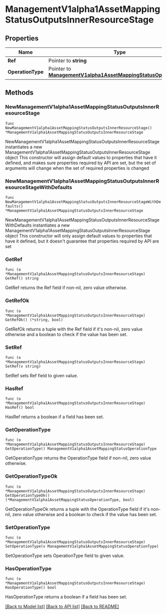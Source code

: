 # ManagementV1alpha1AssetMappingStatusOutputsInnerResourceStage

## Properties

Name | Type | Description | Notes
------------ | ------------- | ------------- | -------------
**Ref** | Pointer to **string** |  | [optional] 
**OperationType** | Pointer to [**ManagementV1alpha1AssetMappingStatusOperationType**](ManagementV1alpha1AssetMappingStatusOperationType.md) |  | [optional] 

## Methods

### NewManagementV1alpha1AssetMappingStatusOutputsInnerResourceStage

`func NewManagementV1alpha1AssetMappingStatusOutputsInnerResourceStage() *ManagementV1alpha1AssetMappingStatusOutputsInnerResourceStage`

NewManagementV1alpha1AssetMappingStatusOutputsInnerResourceStage instantiates a new ManagementV1alpha1AssetMappingStatusOutputsInnerResourceStage object
This constructor will assign default values to properties that have it defined,
and makes sure properties required by API are set, but the set of arguments
will change when the set of required properties is changed

### NewManagementV1alpha1AssetMappingStatusOutputsInnerResourceStageWithDefaults

`func NewManagementV1alpha1AssetMappingStatusOutputsInnerResourceStageWithDefaults() *ManagementV1alpha1AssetMappingStatusOutputsInnerResourceStage`

NewManagementV1alpha1AssetMappingStatusOutputsInnerResourceStageWithDefaults instantiates a new ManagementV1alpha1AssetMappingStatusOutputsInnerResourceStage object
This constructor will only assign default values to properties that have it defined,
but it doesn't guarantee that properties required by API are set

### GetRef

`func (o *ManagementV1alpha1AssetMappingStatusOutputsInnerResourceStage) GetRef() string`

GetRef returns the Ref field if non-nil, zero value otherwise.

### GetRefOk

`func (o *ManagementV1alpha1AssetMappingStatusOutputsInnerResourceStage) GetRefOk() (*string, bool)`

GetRefOk returns a tuple with the Ref field if it's non-nil, zero value otherwise
and a boolean to check if the value has been set.

### SetRef

`func (o *ManagementV1alpha1AssetMappingStatusOutputsInnerResourceStage) SetRef(v string)`

SetRef sets Ref field to given value.

### HasRef

`func (o *ManagementV1alpha1AssetMappingStatusOutputsInnerResourceStage) HasRef() bool`

HasRef returns a boolean if a field has been set.

### GetOperationType

`func (o *ManagementV1alpha1AssetMappingStatusOutputsInnerResourceStage) GetOperationType() ManagementV1alpha1AssetMappingStatusOperationType`

GetOperationType returns the OperationType field if non-nil, zero value otherwise.

### GetOperationTypeOk

`func (o *ManagementV1alpha1AssetMappingStatusOutputsInnerResourceStage) GetOperationTypeOk() (*ManagementV1alpha1AssetMappingStatusOperationType, bool)`

GetOperationTypeOk returns a tuple with the OperationType field if it's non-nil, zero value otherwise
and a boolean to check if the value has been set.

### SetOperationType

`func (o *ManagementV1alpha1AssetMappingStatusOutputsInnerResourceStage) SetOperationType(v ManagementV1alpha1AssetMappingStatusOperationType)`

SetOperationType sets OperationType field to given value.

### HasOperationType

`func (o *ManagementV1alpha1AssetMappingStatusOutputsInnerResourceStage) HasOperationType() bool`

HasOperationType returns a boolean if a field has been set.


[[Back to Model list]](../README.md#documentation-for-models) [[Back to API list]](../README.md#documentation-for-api-endpoints) [[Back to README]](../README.md)


